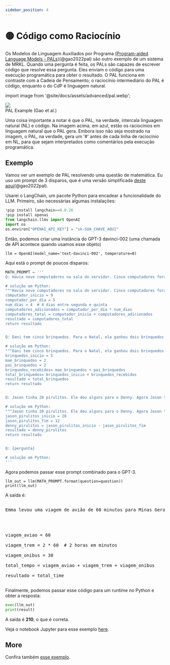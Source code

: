 ```yaml
---
sidebar_position: 4
---
```


# 🟡 Código como Raciocínio


Os Modelos de Linguagem Auxiliados por Programa [(Program-aided Language Models - PALs)](https://reasonwithpal.com)(@gao2022pal) são outro exemplo de um sistema de MRKL. Quando uma pergunta é feita, os PALs são capazes de escrever código que resolve essa pergunta. Eles enviam o código para uma execução programática para obter o resultado. O PAL funciona em contraste com a Cadeia de Pensamento; o raciocínio intermediário do PAL é código, enquanto o do CdP é linguagem natural.

import image from '@site/docs/assets/advanced/pal.webp';

<div style={{textAlign: 'center'}}>
  <img src={image} style={{width: "500px"}} />
</div>

<div style={{textAlign: 'center'}}>
PAL Example (Gao et al.)
</div>


Uma coisa importante a notar é que o PAL, na verdade, intercala linguagem natural (NL) e código. Na imagem acima, em azul, estão os raciocínios em linguagem natural que o PAL gera. Embora isso não seja mostrado na imagem, o PAL, na verdade, gera um '#' antes de cada linha de raciocínio em NL, para que sejam interpretados como comentários pela execução programática.

## Exemplo

Vamos ver um exemplo de PAL resolvendo uma questão de matemática. Eu uso um prompt de 3 disparos, que é uma versão simplificada [deste aqui](https://github.com/reasoning-machines/pal/blob/main/pal/prompt/math_prompts.py)(@gao2022pal). 

Usarei o LangChain, um pacote Python para encadear a funcionalidade do LLM. Primeiro, são necessárias algumas instalações:


```python
!pip install langchain==0.0.26
!pip install openai
from langchain.llms import OpenAI
import os
os.environ["OPENAI_API_KEY"] = "sk-SUA_CHAVE_AQUI"
```

Então, podemos criar uma instância do GPT-3 davinci-002 (uma chamada de API acontece quando usamos esse objeto)

```
llm = OpenAI(model_name='text-davinci-002', temperature=0)
```

Aqui está o prompt de poucos disparos:


```python
MATH_PROMPT = '''
Q: Havia nove computadores na sala do servidor. Cinco computadores foram instalados a cada dia, de segunda a quinta-feira. Quantos computadores há agora na sala do servidor?

# solução em Python:
"""Havia nove computadores na sala do servidor. Cinco computadores foram instalados a cada dia, de segunda a quinta-feira. Quantos computadores há agora na sala do servidor?"""
computador_inicio = 9
computador_por_dia = 5
num_dias = 4  # 4 dias entre segunda e quinta
computadores_adicionados = computador_por_dia * num_dias
computadores_total = computador_inicio + computadores_adicionados
resultado = computadores_total
return resultado


Q: Dani tem cinco brinquedos. Para o Natal, ela ganhou dois brinquedos de seu pai e dois da sua mãe. Quantos brinquedos ela tem agora?

# solução em Python:
"""Dani tem cinco brinquedos. Para o Natal, ela ganhou dois brinquedos de seu pai e dois da sua mãe. Quantos brinquedos ela tem agora?"""
brinquedos_inicio = 5
mae_brinquedos = 2
pai_brinquedos = 2
brinquedos_recebidos= mae_brinquedos + pai_brinquedos
total_brinquedos= brinquedos_inicio + brinquedos_recebidos
resultado = total_brinquedos
return resultado


Q: Jason tinha 20 pirulitos. Ele deu alguns para o Denny. Agora Jason tem 12 pirulitos. Quantos pirulitos ele deu para o Denny?

# solução em Python:
"""Jason tinha 20 pirulitos. Ele deu alguns para o Denny. Agora Jason tem 12 pirulitos. Quantos pirulitos ele deu para o Denny?"""
jason_pirulitos_inicio = 20
jason_pirulitos_fim = 12
denny_pirulitos = jason_pirulitos_inicio - jason_pirulitos_fim
resultado = denny_pirulitos
return resultado


Q: {pergunta}

# solução em Python:
'''
```

Agora podemos passar esse prompt combinado para o GPT-3.

```
llm_out = llm(MATH_PROMPT.format(question=question))
print(llm_out)
```

A saída é:

<pre>
<span className="bluegreen-highlight">
Emma levou uma viagem de avião de 60 minutos para Minas Gerais. Ela então pegou um trem de 2 horas para Ouro Preto, e então um ônibus de 30 minutos para Ouro Branco. Quanto tempo ela levou para chegar a Ouro Branco?
<br/><br/>

viagem_aviao = 60<br/>
viagem_trem = 2 * 60  # 2 horas em minutos<br/>
viagem_onibus = 30<br/>
total_tempo = viagem_aviao + viagem_trem + viagem_onibus<br/>
resultado = total_time
</span>
</pre>

Finalmente, podemos passar esse código para um runtime no Python e obter a resposta:


```python
exec(llm_out)
print(result)
```

A saída é **210**, o que é correta.

Veja o notebook Jupyter para esse exemplo [here](https://github.com/trigaten/Learn_Prompting/tree/main/docs/code_examples/PAL.ipynb).

## More

Confira também [esse exemplo](https://colab.research.google.com/drive/1u4_RsdI0E79PCMDdcPiJUzYhdnjoXeXc?usp=sharing#scrollTo=Ba0ycacK4i1V).